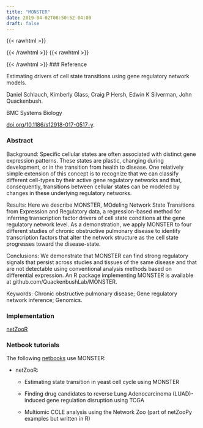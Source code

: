 ```yaml
---
title: "MONSTER"
date: 2019-04-02T08:50:52-04:00
draft: false
---
```


{{< rawhtml >}}
<script type='text/javascript' src='https://d1bxh8uas1mnw7.cloudfront.net/assets/embed.js'></script>
{{< /rawhtml >}}
{{< rawhtml >}}
<div data-badge-popover="right" data-badge-type="donut" data-doi="10.1186/s12918-017-0517-y" data-hide-no-mentions="true" class="altmetric-embed"></div>
{{< /rawhtml >}}
### Reference

Estimating drivers of cell state transitions using gene regulatory network models. 

Daniel Schlauch, Kimberly Glass, Craig P Hersh, Edwin K Silverman, John Quackenbush.

BMC Systems Biology

[doi.org/10.1186/s12918-017-0517-y](https://pubmed.ncbi.nlm.nih.gov/29237467/).

### Abstract

Background: Specific cellular states are often associated with distinct gene expression patterns. These states are plastic, changing during development, or in the transition from health to disease. One relatively simple extension of this concept is to recognize that we can classify different cell-types by their active gene regulatory networks and that, consequently, transitions between cellular states can be modeled by changes in these underlying regulatory networks.

Results: Here we describe MONSTER, MOdeling Network State Transitions from Expression and Regulatory data, a regression-based method for inferring transcription factor drivers of cell state conditions at the gene regulatory network level. As a demonstration, we apply MONSTER to four different studies of chronic obstructive pulmonary disease to identify transcription factors that alter the network structure as the cell state progresses toward the disease-state.

Conclusions: We demonstrate that MONSTER can find strong regulatory signals that persist across studies and tissues of the same disease and that are not detectable using conventional analysis methods based on differential expression. An R package implementing MONSTER is available at github.com/QuackenbushLab/MONSTER.

Keywords: Chronic obstructive pulmonary disease; Gene regulatory network inference; Genomics.

### Implementation

[netZooR](https://github.com/netZoo/netZooR)

### Netbook tutorials

The following [netbooks](http://netbooks.networkmedicine.org) use MONSTER:

- netZooR:

	- Estimating state transition in yeast cell cycle using MONSTER

	- Finding drug candidates to reverse Lung Adenocarcinoma (LUAD)-induced gene regulation disruption using TCGA

	- Multiomic CCLE analysis using the Network Zoo (part of netZooPy examples but written in R)


